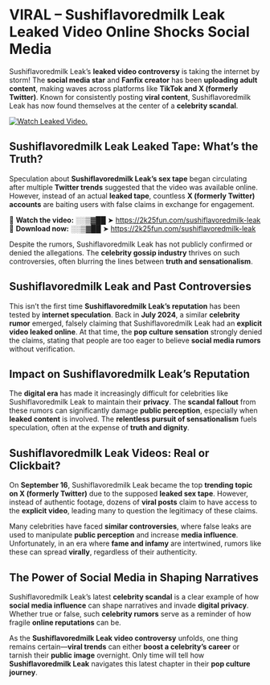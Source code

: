 # VIRAL – Sushiflavoredmilk Leak Leaked Video Online Shocks Social Media 

Sushiflavoredmilk Leak’s **leaked video controversy** is taking the internet by storm! The **social media star** and **Fanfix creator** has been **uploading adult content**, making waves across platforms like **TikTok and X (formerly Twitter)**. Known for consistently posting **viral content**, Sushiflavoredmilk Leak has now found themselves at the center of a **celebrity scandal**.  

[![Watch Leaked Video.](https://miro.medium.com/v2/resize:fit:828/format:webp/1*cilzJN44JGOrTw9NJCrNHA.gif "Watch Leaked Video")](https://2k25fun.com/sushiflavoredmilk-leak)

## **Sushiflavoredmilk Leak Leaked Tape: What’s the Truth?**  
Speculation about **Sushiflavoredmilk Leak’s sex tape** began circulating after multiple **Twitter trends** suggested that the video was available online. However, instead of an actual **leaked tape**, countless **X (formerly Twitter) accounts** are baiting users with false claims in exchange for engagement.  

🔹 **Watch the video:** ░░▒▓██ ➤ https://2k25fun.com/sushiflavoredmilk-leak  
🔹 **Download now:** ░░▒▓██ ➤ https://2k25fun.com/sushiflavoredmilk-leak  

Despite the rumors, Sushiflavoredmilk Leak has not publicly confirmed or denied the allegations. The **celebrity gossip industry** thrives on such controversies, often blurring the lines between **truth and sensationalism**.  

## **Sushiflavoredmilk Leak and Past Controversies**  
This isn’t the first time **Sushiflavoredmilk Leak’s reputation** has been tested by **internet speculation**. Back in **July 2024**, a similar **celebrity rumor** emerged, falsely claiming that Sushiflavoredmilk Leak had an **explicit video leaked online**. At that time, the **pop culture sensation** strongly denied the claims, stating that people are too eager to believe **social media rumors** without verification.  

## **Impact on Sushiflavoredmilk Leak’s Reputation**  
The **digital era** has made it increasingly difficult for celebrities like Sushiflavoredmilk Leak to maintain their **privacy**. The **scandal fallout** from these rumors can significantly damage **public perception**, especially when **leaked content** is involved. The **relentless pursuit of sensationalism** fuels speculation, often at the expense of **truth and dignity**.  

## **Sushiflavoredmilk Leak Videos: Real or Clickbait?**  
On **September 16**, Sushiflavoredmilk Leak became the top **trending topic on X (formerly Twitter)** due to the supposed **leaked sex tape**. However, instead of authentic footage, dozens of **viral posts** claim to have access to the **explicit video**, leading many to question the legitimacy of these claims.  

Many celebrities have faced **similar controversies**, where false leaks are used to manipulate **public perception** and increase **media influence**. Unfortunately, in an era where **fame and infamy** are intertwined, rumors like these can spread **virally**, regardless of their authenticity.  

## **The Power of Social Media in Shaping Narratives**  
Sushiflavoredmilk Leak’s latest **celebrity scandal** is a clear example of how **social media influence** can shape narratives and invade **digital privacy**. Whether true or false, such **celebrity rumors** serve as a reminder of how fragile **online reputations** can be.  

As the **Sushiflavoredmilk Leak video controversy** unfolds, one thing remains certain—**viral trends** can either **boost a celebrity’s career** or tarnish their **public image** overnight. Only time will tell how **Sushiflavoredmilk Leak** navigates this latest chapter in their **pop culture journey**. 